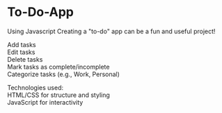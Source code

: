 # To-Do-App
Using Javascript
Creating a "to-do" app can be a fun and useful project!<br>

Add tasks<br>
Edit tasks<br>
Delete tasks<br>
Mark tasks as complete/incomplete<br>
Categorize tasks (e.g., Work, Personal)<br>


Technologies used:<br>
HTML/CSS for structure and styling<br>
JavaScript for interactivity
